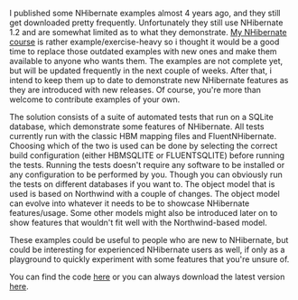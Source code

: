 I published some NHibernate examples almost 4 years ago, and they still get downloaded pretty frequently.  Unfortunately they still use NHibernate 1.2 and are somewhat limited as to what they demonstrate.  <a href="http://thatextramile.be/training/nhibernate">My NHibernate course</a> is rather example/exercise-heavy so i thought it would be a good time to replace those outdated examples with new ones and make them available to anyone who wants them.  The examples are not complete yet, but will be updated frequently in the next couple of weeks.  After that, i intend to keep them up to date to demonstrate new NHibernate features as they are introduced with new releases.  Of course, you're more than welcome to contribute examples of your own.

The solution consists of a suite of automated tests that run on a SQLite database, which demonstrate some features of NHibernate. All tests currently run with the classic HBM mapping files and FluentNHibernate. Choosing which of the two is used can be done by selecting the correct build configuration (either HBMSQLITE or FLUENTSQLITE) before running the tests.  Running the tests doesn't require any software to be installed or any configuration to be performed by you. Though you can obviously run the tests on different databases if you want to.  The object model that is used is based on Northwind with a couple of changes.  The object model can evolve into whatever it needs to be to showcase NHibernate features/usage.  Some other models might also be introduced later on to show features that wouldn't fit well with the Northwind-based model.

These examples could be useful to people who are new to NHibernate, but could be interesting for experienced NHibernate users as well, if only as a playground to quickly experiment with some features that you're unsure of.

You can find the code <a href="https://github.com/davybrion/NHibernateWorkshop">here</a> or you can always download the latest version <a href="https://github.com/davybrion/NHibernateWorkshop/archives/master">here</a>. 
